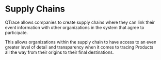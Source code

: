 # Supply Chains

QTrace allows companies to create supply chains where they can link their event information with other organizations in the system that agree to participate.

This allows organizations within the supply chain to have access to an even greater level of detail and transparency when it comes to tracing Products all the way from their origins to their final destinations.
